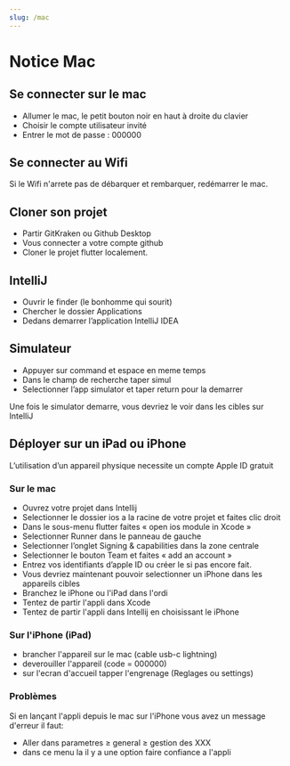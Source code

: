 ```yaml
---
slug: /mac
---
```


# Notice Mac

## Se connecter sur le mac

- Allumer le mac, le petit bouton noir en haut à droite du clavier
- Choisir le compte utilisateur invité
- Entrer le mot de passe : 000000

## Se connecter au Wifi

Si le Wifi n'arrete pas de débarquer et rembarquer, redémarrer le mac.

## Cloner son projet

- Partir GitKraken ou Github Desktop
- Vous connecter a votre compte github
- Cloner le projet flutter localement.

## IntelliJ

- Ouvrir le finder (le bonhomme qui sourit)
- Chercher le dossier Applications
- Dedans demarrer l’application IntelliJ IDEA

## Simulateur

- Appuyer sur command et espace en meme temps
- Dans le champ de recherche taper simul
- Selectionner l’app simulator et taper return pour la demarrer

Une fois le simulator demarre, vous devriez le voir dans les cibles sur IntelliJ

## Déployer sur un iPad ou iPhone

L’utilisation d’un appareil physique necessite un compte Apple ID gratuit

### Sur le mac

- Ouvrez votre projet dans Intellij
- Selectionner le dossier ios a la racine de votre projet et faites clic droit
- Dans le sous-menu flutter faites « open ios module in Xcode »
- Selectionner Runner dans le panneau de gauche
- Selectionner l’onglet Signing & capabilities dans la zone centrale
- Selectionner le bouton Team et faites « add an account »
- Entrez vos identifiants d’apple ID ou créer le si pas encore fait.
- Vous devriez maintenant pouvoir selectionner un iPhone dans les appareils cibles
- Branchez le iPhone ou l'iPad dans l'ordi
- Tentez de partir l'appli dans Xcode
- Tentez de partir l'appli dans Intellij en choisissant le iPhone

### Sur l'iPhone (iPad)

- brancher l'appareil sur le mac (cable usb-c lightning)
- deverouiller l'appareil (code = 000000)
- sur l'ecran d'accueil tapper l'engrenage (Reglages ou settings)

### Problèmes

Si en lançant l'appli depuis le mac sur l'iPhone vous avez un message d'erreur il faut:

- Aller dans parametres ≥ general ≥ gestion des XXX
- dans ce menu la il y a une option faire confiance a l'appli
